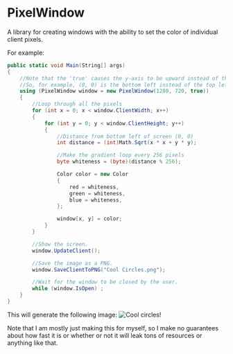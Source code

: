 # PixelWindow
A library for creating windows with the ability to set the color of individual client pixels.

For example:
```csharp
public static void Main(String[] args)
{
    //Note that the 'true' causes the y-axis to be upward instead of the usual downward. 
    //So, for example, (0, 0) is the bottom left instead of the top left.
    using (PixelWindow window = new PixelWindow(1280, 720, true))
    {
        //Loop through all the pixels
        for (int x = 0; x < window.ClientWidth; x++)
        {
            for (int y = 0; y < window.ClientHeight; y++)
            {
                //Distance from bottom left of screen (0, 0)
                int distance = (int)Math.Sqrt(x * x + y * y);

                //Make the gradient loop every 256 pixels
                byte whiteness = (byte)(distance % 256);

                Color color = new Color
                {
                    red = whiteness,
                    green = whiteness,
                    blue = whiteness,
                };

                window[x, y] = color;
            }
        }

        //Show the screen.
        window.UpdateClient();

        //Save the image as a PNG.
        window.SaveClientToPNG("Cool Circles.png");

        //Wait for the window to be closed by the user.
        while (window.IsOpen) ;
    }
}
```
This will generate the following image:
![Cool circles!](http://i.imgur.com/79inIJ8.png)

Note that I am mostly just making this for myself, so I make no guarantees about how fast it is or whether or not it will leak tons of resources or anything like that.
